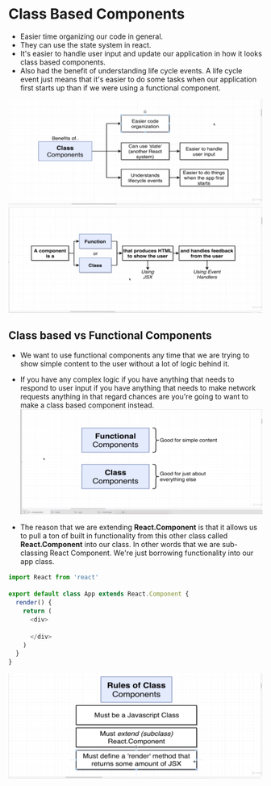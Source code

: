 # Class Based Components

* Easier time organizing our code in general.
* They can use the state system in react.
* It's easier to handle user input and update our application in how it looks class based components.
* Also had the benefit of understanding life cycle events.  A life cycle event just means that it's easier to do some tasks when our application first starts up than if we were using a functional component.

![class components](./class-components.png)
![class components](./function-vs-class.png)

## Class based vs Functional Components

* We want to use functional components any time that we are trying to show simple content to the user without a lot of logic behind it.
* If you have any complex logic if you have anything that needs to respond to user input if you have anything that needs to make network requests anything in that regard chances are you're going to want to make a class based component instead.
![class components](./function-vs-class-2.png)

* The reason that we are extending **React.Component** is that it allows us to pull a
ton of built in functionality from this other class called **React.Component** into our class.
In other words that we are sub-classing React Component.
We're just borrowing functionality into our app class.

```javascript
import React from 'react'

export default class App extends React.Component {
  render() {
    return (
      <div>

      </div>
    )
  }
}
```

![class components](./class-components-rules.png)